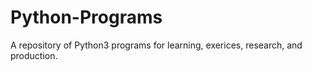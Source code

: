 # Python-Programs
A repository of Python3 programs for learning, exerices, research, and production.
